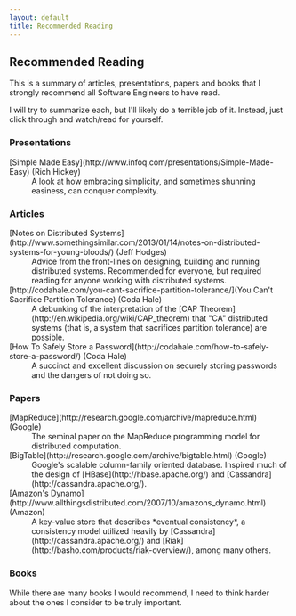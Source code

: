 ```yaml
---
layout: default
title: Recommended Reading
---
```

## Recommended Reading

This is a summary of articles, presentations, papers and books that I strongly recommend all Software Engineers to have read.

I will try to summarize each, but I'll likely do a terrible job of it. Instead, just click through and watch/read for yourself.

### Presentations

<dl class="short">
    <dt>[Simple Made Easy](http://www.infoq.com/presentations/Simple-Made-Easy) (Rich Hickey)</dt>
    <dd>A look at how embracing simplicity, and sometimes shunning easiness, can conquer complexity.</dd>
</dl>

### Articles

<dl class="short">
    <dt>[Notes on Distributed Systems](http://www.somethingsimilar.com/2013/01/14/notes-on-distributed-systems-for-young-bloods/) (Jeff Hodges)</dt>
    <dd>Advice from the front-lines on designing, building and running distributed systems. Recommended for everyone, but required reading for anyone working with distributed systems.</dd>
    <dt>[http://codahale.com/you-cant-sacrifice-partition-tolerance/](You Can't Sacrifice Partition Tolerance) (Coda Hale)</dt>
    <dd>A debunking of the interpretation of the [CAP Theorem](http://en.wikipedia.org/wiki/CAP_theorem) that "CA" distributed systems (that is, a system that sacrifices partition tolerance) are possible.</dd>
    <dt>[How To Safely Store a Password](http://codahale.com/how-to-safely-store-a-password/) (Coda Hale)</dt>
    <dd>A succinct and excellent discussion on securely storing passwords and the dangers of not doing so.</dd>
</dl>

### Papers

<dl class="short">
    <dt>[MapReduce](http://research.google.com/archive/mapreduce.html) (Google)</dt>
    <dd>The seminal paper on the MapReduce programming model for distributed computation.</dd>
    <dt>[BigTable](http://research.google.com/archive/bigtable.html) (Google)</dt>
    <dd>Google's scalable column-family oriented database. Inspired much of the design of [HBase](http://hbase.apache.org/) and [Cassandra](http://cassandra.apache.org/).</dd>
    <dt>[Amazon's Dynamo](http://www.allthingsdistributed.com/2007/10/amazons_dynamo.html) (Amazon)</dt>
    <dd>A key-value store that describes *eventual consistency*, a consistency model utilized heavily by [Cassandra](http://cassandra.apache.org/) and [Riak](http://basho.com/products/riak-overview/), among many others.</dd>
</dl>

### Books

While there are many books I would recommend, I need to think harder about the ones I consider to be truly important.



